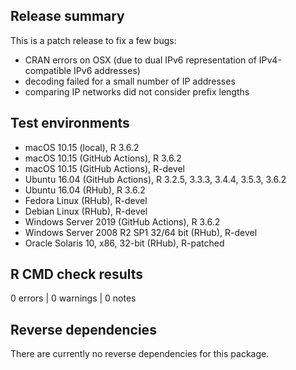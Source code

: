 ## Release summary

This is a patch release to fix a few bugs:
* CRAN errors on OSX (due to dual IPv6 representation of IPv4-compatible IPv6 addresses)
* decoding failed for a small number of IP addresses
* comparing IP networks did not consider prefix lengths


## Test environments
* macOS 10.15 (local), R 3.6.2
* macOS 10.15 (GitHub Actions), R 3.6.2
* macOS 10.15 (GitHub Actions), R-devel
* Ubuntu 16.04 (GitHub Actions), R 3.2.5, 3.3.3, 3.4.4, 3.5.3, 3.6.2
* Ubuntu 16.04 (RHub), R 3.6.2
* Fedora Linux (RHub), R-devel
* Debian Linux (RHub), R-devel
* Windows Server 2019 (GitHub Actions), R 3.6.2
* Windows Server 2008 R2 SP1 32/64 bit (RHub), R-devel
* Oracle Solaris 10, x86, 32-bit (RHub), R-patched

## R CMD check results

0 errors | 0 warnings | 0 notes

## Reverse dependencies
There are currently no reverse dependencies for this package.
